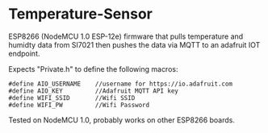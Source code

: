 # Temperature-Sensor
ESP8266 (NodeMCU 1.0 ESP-12e) firmware that pulls temperature and humidty data from SI7021 then pushes the data via MQTT to an adafruit IOT endpoint.

Expects "Private.h" to define the following macros:

~~~~
#define AIO_USERNAME    //username for https://io.adafruit.com
#define AIO_KEY         //Adafruit MQTT API key
#define WIFI_SSID       //Wifi SSID
#define WIFI_PW         //Wifi Password
~~~~

Tested on NodeMCU 1.0, probably works on other ESP8266 boards.
